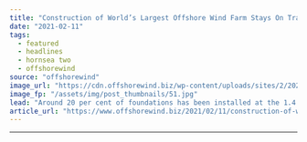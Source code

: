 ```yaml
---
title: "Construction of World’s Largest Offshore Wind Farm Stays On Track"
date: "2021-02-11"
tags: 
  - featured
  - headlines
  - hornsea two
  - offshorewind
source: "offshorewind"
image_url: "https://cdn.offshorewind.biz/wp-content/uploads/sites/2/2021/02/11150007/Construction-of-Worlds-Largest-Offshore-Wind-Farm-Stays-On-Track.jpg"
image_fp: "/assets/img/post_thumbnails/51.jpg"
lead: "Around 20 per cent of foundations has been installed at the 1.4 GW Hornsea"
article_url: "https://www.offshorewind.biz/2021/02/11/construction-of-worlds-largest-offshore-wind-farm-stays-on-track/"
---
```


---
